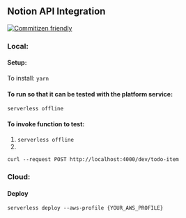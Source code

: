 ## Notion API Integration

[![Commitizen friendly](https://img.shields.io/badge/commitizen-friendly-brightgreen.svg)](http://commitizen.github.io/cz-cli/)

### Local:

#### Setup:

To install:
`yarn`

#### To run so that it can be tested with the platform service:

```
serverless offline
```

#### To invoke function to test:

1. `serverless offline`
2.

```
curl --request POST http://localhost:4000/dev/todo-item
```

### Cloud:

#### Deploy

```
serverless deploy --aws-profile {YOUR_AWS_PROFILE}
```
